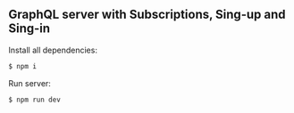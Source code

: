 ## GraphQL server with Subscriptions, Sing-up  and Sing-in

  Install all dependencies:

```bash
$ npm i
```

  Run server:

```bash
$ npm run dev
```
